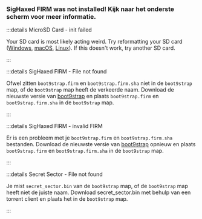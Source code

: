 ### SigHaxed FIRM was not installed! Kijk naar het onderste scherm voor meer informatie.

:::details MicroSD Card - init failed

Your SD card is most likely acting weird. Try reformatting your SD card ([Windows](formatting-sd-\(windows\)), [macOS](formatting-sd-\(mac\)), [Linux](formatting-sd-\(linux\))). If this doesn't work, try another SD card.

:::

:::details SigHaxed FIRM - File not found

Ofwel zitten `boot9strap.firm` en `boot9strap.firm.sha` niet in de `boot9strap` map, of de `boot9strap` map heeft de verkeerde naam. Download de nieuwste versie van [boot9strap](https://github.com/SciresM/boot9strap/releases/download/1.4/boot9strap-1.4.zip) en plaats `boot9strap.firm` en `boot9strap.firm.sha` in de `boot9strap` map.

:::

:::details SigHaxed FIRM - invalid FIRM

Er is een probleem met je `boot9strap.firm` en `boot9strap.firm.sha` bestanden. Download de nieuwste versie van [boot9strap](https://github.com/SciresM/boot9strap/releases/download/1.4/boot9strap-1.4.zip) opnieuw en plaats `boot9strap.firm` en `boot9strap.firm.sha` in de `boot9strap` map.

:::

:::details Secret Sector - File not found

Je mist `secret_sector.bin` van de `boot9strap` map, of de `boot9strap` map heeft niet de juiste naam. Download secret_sector.bin met behulp van een torrent client en plaats het in de `boot9strap` map.

:::
